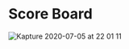# Score Board

![Kapture 2020-07-05 at 22 01 11](https://user-images.githubusercontent.com/62678918/86548637-22589e80-bf0b-11ea-9f9d-b68076249c4b.gif)

